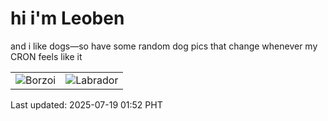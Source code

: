 # hi i'm Leoben

and i like dogs—so have some random dog pics that change whenever my CRON feels like it

|  |  |
|--------|----------|
| ![Borzoi](https://random-dog-vercel.vercel.app/api/random-borzoi?v=1752861164) | ![Labrador](https://random-dog-vercel.vercel.app/api/random-labrador?v=1752861164) |

Last updated: 2025-07-19 01:52 PHT
